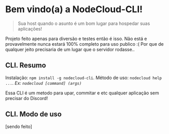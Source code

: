 # Bem vindo(a) a NodeCloud-CLI!

> Sua host quando o asunto é um bom lugar para hospedar suas aplicações!

Projeto feito apenas para diversão e testes então é isso. Não está e provavelmente nunca estará 100% completo para uso publico :( Por que de qualquer jeito precisaria de um lugar que o servidor rodasse..

## CLI. Resumo

Instalação: `npm install -g nodecloud-cli`.
Método de uso: `nodecloud help ...`. _Ex: `nodecloud [command] (args)`_

Essa CLI é um metodo para upar, commitar e etc qualquer aplicação sem precisar do Discord!

## CLI. Modo de uso

[sendo feito]

